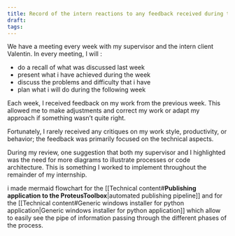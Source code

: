 ```yaml
---
title: Record of the intern reactions to any feedback received during the internship
draft: 
tags:
---
```

We have a meeting every week with my supervisor and the intern client Valentin. In every meeting, I will :
- do a recall of what was discussed last week
- present what i have achieved during the week
- discuss the problems and difficulty that i have
- plan what i will do during the following week

Each week, I received feedback on my work from the previous week. This allowed me to make adjustments and correct my work or adapt my approach if something wasn’t quite right.

Fortunately, I rarely received any critiques on my work style, productivity, or behavior; the feedback was primarily focused on the technical aspects.

During my review, one suggestion that both my supervisor and I highlighted was the need for more diagrams to illustrate processes or code architecture. This is something I worked to implement throughout the remainder of my internship.

i made mermaid flowchart for the [[Technical content#**Publishing application to the ProteusToolbox**|automated publishing pipeline]] and for the [[Technical content#Generic windows installer for python application|Generic windows installer for python application]] which allow to easily see the pipe of information passing through the different phases of the process.

